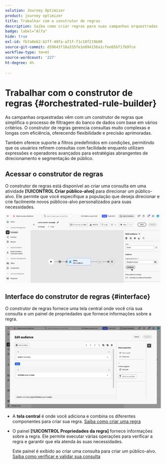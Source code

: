 ```yaml
---
solution: Journey Optimizer
product: journey optimizer
title: Trabalhar com o construtor de regras
description: Saiba como criar regras para suas campanhas orquestradas
badge: label="Alfa"
hide: true
exl-id: fb7a0eb2-b2ff-49fa-af1f-f1c10f219b00
source-git-commit: d59643f18a335fe1e094156a1cfee65b717b9fce
workflow-type: tm+mt
source-wordcount: '227'
ht-degree: 4%

---
```



# Trabalhar com o construtor de regras {#orchestrated-rule-builder}

As campanhas orquestradas vêm com um construtor de regras que simplifica o processo de filtragem do banco de dados com base em vários critérios. O construtor de regras gerencia consultas muito complexas e longas com eficiência, oferecendo flexibilidade e precisão aprimoradas.

Também oferece suporte a filtros predefinidos em condições, permitindo que os usuários refinem consultas com facilidade enquanto utilizam expressões e operadores avançados para estratégias abrangentes de direcionamento e segmentação de público.

## Acessar o construtor de regras

O construtor de regras está disponível ao criar uma consulta em uma atividade **[!UICONTROL Criar público-alvo]** para direcionar um público-alvo. Ele permite que você especifique a população que deseja direcionar e crie facilmente novos públicos-alvo personalizados para suas necessidades.

![imagem mostrando uma atividade de compilação de público-alvo](assets/rule-builder-query.png)

## Interface do construtor de regras {#interface}

O construtor de regras fornece uma tela central onde você cria sua consulta e um painel de propriedades que fornece informações sobre a regra.

![Imagem mostrando a interface do construtor de regras](assets/rule-builder-interface.png)

* A **tela central** é onde você adiciona e combina os diferentes componentes para criar sua regra. [Saiba como criar uma regra](../orchestrated/build-query.md)

* O painel **[!UICONTROL Propriedades da regra]** fornece informações sobre a regra. Ele permite executar várias operações para verificar a regra e garantir que ela atenda às suas necessidades.

  Este painel é exibido ao criar uma consulta para criar um público-alvo. [Saiba como verificar e validar sua consulta](build-query.md#check-and-validate-your-query)
